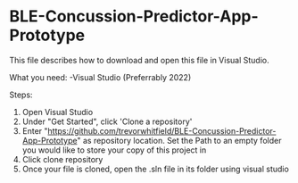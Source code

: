 # BLE-Concussion-Predictor-App-Prototype

This file describes how to download and open this file in Visual Studio.

What you need:
-Visual Studio (Preferrably 2022)

Steps:
1.  Open Visual Studio
2.  Under "Get Started", click 'Clone a repository'
3.  Enter "https://github.com/trevorwhitfield/BLE-Concussion-Predictor-App-Prototype" as repository location.  Set the Path to an empty folder you would like to store your copy of this project in
4.  Click clone repository
5.  Once your file is cloned, open the .sln file in its folder using visual studio
